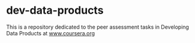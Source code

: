 dev-data-products
=================

This is a repository dedicated to the peer assessment tasks in Developing Data Products at www.coursera.org 

